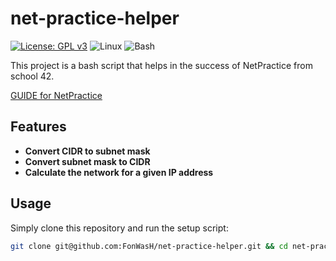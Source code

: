 # net-practice-helper

[![License: GPL v3](https://img.shields.io/badge/License-GPLv3-blue.svg?style=for-the-badge)](https://www.gnu.org/licenses/gpl-3.0)
![Linux](https://img.shields.io/badge/Linux-FCC624?style=for-the-badge&logo=linux&logoColor=black)
![Bash](https://img.shields.io/badge/Bash-121011?style=for-the-badge&logo=gnubash&logoColor=white)

This project is a bash script that helps in the success of NetPractice from school 42.

[GUIDE for NetPractice](https://42-juperez.notion.site/NetPractice-15011e1bcbae80eebadbe339fdec0be7?source=copy_link)

## Features

- **Convert CIDR to subnet mask**
- **Convert subnet mask to CIDR**
- **Calculate the network for a given IP address**

## Usage

Simply clone this repository and run the setup script:

```bash
git clone git@github.com:FonWasH/net-practice-helper.git && cd net-practice-helper && ./nph --help
```
